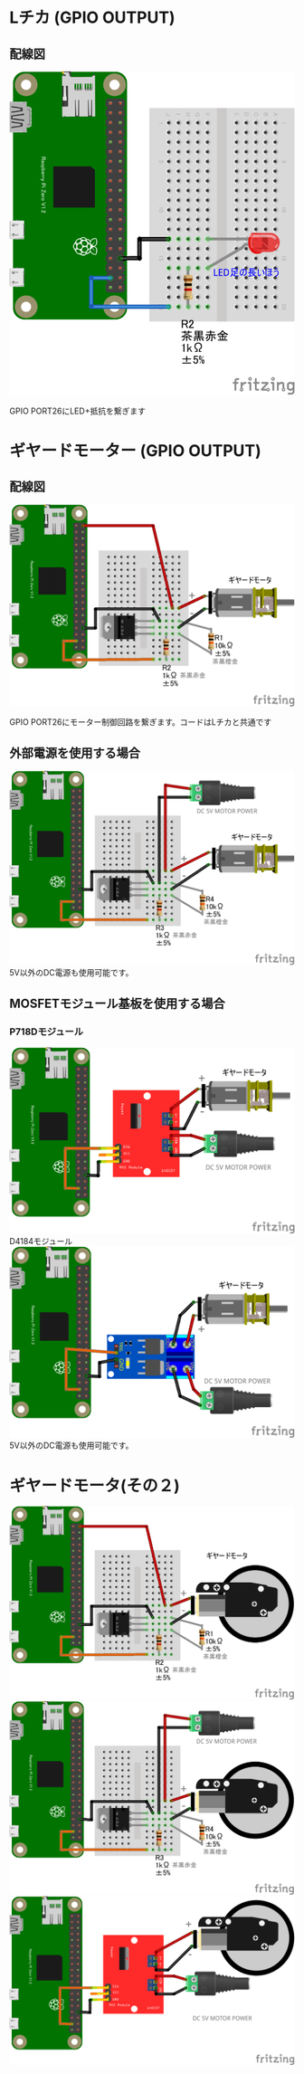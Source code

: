 # Lチカ (GPIO OUTPUT)

## 配線図

![配線図](./PiZero_gpio0.png "schematic")

GPIO PORT26にLED+抵抗を繋ぎます

# ギヤードモーター (GPIO OUTPUT)

## 配線図

![配線図](./PiZero_gpio0Motor_2.png "schematic")

GPIO PORT26にモーター制御回路を繋ぎます。コードはLチカと共通です

## 外部電源を使用する場合　
![配線図](./PiZero_gpio0MotorB_2.png "schematic")
5V以外のDC電源も使用可能です。

## MOSFETモジュール基板を使用する場合
### P718Dモジュール
![配線図](./PiZero_gpio0MotorC_2.png "schematic")
D4184モジュール
![配線図](./PiZero_gpio0MotorD_2.png "schematic")
5V以外のDC電源も使用可能です。

# ギヤードモータ(その２)
![配線図](./PiZero_gpio0Motor.png "schematic")
![配線図](./PiZero_gpio0MotorB.png "schematic")
![配線図](./PiZero_gpio0MotorC.png "schematic")
